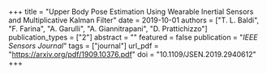 +++
title = "Upper Body Pose Estimation Using Wearable Inertial Sensors and Multiplicative Kalman Filter"
date = 2019-10-01
authors = ["T. L. Baldi", "F. Farina", "A. Garulli", "A. Giannitrapani", "D. Prattichizzo"]
publication_types = ["2"]
abstract = ""
featured = false
publication = "*IEEE Sensors Journal*"
tags = ["journal"]
url_pdf = "https://arxiv.org/pdf/1909.10376.pdf"
doi = "10.1109/JSEN.2019.2940612"
+++

